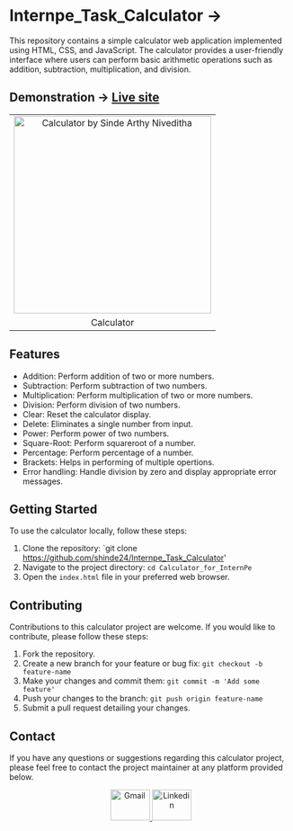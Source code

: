 # Internpe_Task_Calculator ->

This repository contains a simple calculator web application implemented using HTML, CSS, and JavaScript. The calculator provides a user-friendly interface where users can perform basic arithmetic operations such as addition, subtraction, multiplication, and division.

## Demonstration -> [Live site](https://shinde24.github.io/Internpe_Task_Calculator/)

<table>
  <tr>
    <td align="center">
      <img width="351" alt="Calculator by Sinde Arthy Niveditha" src="https://github.com/shinde24/Internpe_Task_Calculator/assets/97831482/350dae46-8b84-4010-b09b-88734491bece">
    </td>
  </tr>
  <tr>
    <td align="center">Calculator</td>
  </tr>
</table>

## Features

- Addition: Perform addition of two or more numbers.
- Subtraction: Perform subtraction of two numbers.
- Multiplication: Perform multiplication of two or more numbers.
- Division: Perform division of two numbers.
- Clear: Reset the calculator display.
- Delete: Eliminates a single number from input.
- Power: Perform power of two numbers.
- Square-Root: Perform squareroot of a number.
- Percentage: Perform percentage of a number.
- Brackets: Helps in performing of multiple opertions. 
- Error handling: Handle division by zero and display appropriate error messages.

## Getting Started

To use the calculator locally, follow these steps:

1. Clone the repository: `git clone https://github.com/shinde24/Internpe_Task_Calculator'
2. Navigate to the project directory: `cd Calculator_for_InternPe`
3. Open the `index.html` file in your preferred web browser.


## Contributing

Contributions to this calculator project are welcome. If you would like to contribute, please follow these steps:

1. Fork the repository.
2. Create a new branch for your feature or bug fix: `git checkout -b feature-name`
3. Make your changes and commit them: `git commit -m 'Add some feature'`
4. Push your changes to the branch: `git push origin feature-name`
5. Submit a pull request detailing your changes.


## Contact

If you have any questions or suggestions regarding this calculator project, please feel free to contact the project maintainer at any platform provided below.

<div align="center">
  <a href="mailto:shindearthy2002@gmail.com" target="_blank" rel="noreferrer">
  <img src="https://cdn.worldvectorlogo.com/logos/gmail-icon-2.svg" alt="Gmail" width="70" height="55">
  </a>
  <a href="www.linkedin.com/in/sinde-arthy-niveditha-45a78322a" target="_blank" rel="noreferrer">
  <img src="https://cdn.worldvectorlogo.com/logos/linkedin-icon-2.svg" alt="Linkedin" width="70" height="55">
  </a>
</div>
